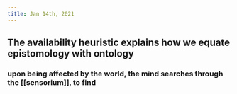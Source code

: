 ```yaml
---
title: Jan 14th, 2021
---
```


## The availability heuristic explains how we equate epistomology with ontology
### upon being affected by the world, the mind searches through the [[sensorium]], to find
